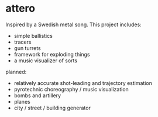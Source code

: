 attero
====

Inspired by a Swedish metal song. This project includes:
- simple ballistics
- tracers
- gun turrets
- framework for exploding things
- a music visualizer of sorts

planned:
- relatively accurate shot-leading and trajectory estimation
- pyrotechnic choreography / music visualization
- bombs and artillery
- planes
- city / street / building generator